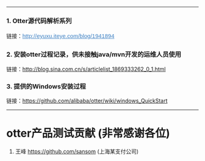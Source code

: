<div class="blog_content">
    <div style="font-size: 14px;" class="iteye-blog-content-contain">

---------
<h3>1.  Otter源代码解析系列</h3>
<p>链接：<a style="color: #4183c4; font-family: Helvetica, arial, freesans, clean, sans-serif; font-size: 15px; line-height: 25px;" href="http://eyuxu.iteye.com/blog/1941894">http://eyuxu.iteye.com/blog/1941894</a></p>
<p> </p>
<p> </p>
<h3>2.  安装otter过程记录，供未接触java/mvn开发的运维人员使用</h3>
<p> </p>
<p>链接：<a href="http://blog.sina.com.cn/s/articlelist_1869333262_0_1.html">http://blog.sina.com.cn/s/articlelist_1869333262_0_1.html</a></p>
<p> </p>
<p> </p>
<h3>3.  提供的Windows安装过程</h3>
<p>链接：<a href="https://github.com/alibaba/otter/wiki/windows_QuickStart">https://github.com/alibaba/otter/wiki/windows_QuickStart</a></p>
<p> </p>
<p> </p>

---------
<h1>otter产品测试贡献 (非常感谢各位)</h1>
<ol>
<li>
<span style="line-height: 1.5;">王峰  </span><a href="https://github.com/sansom" style="line-height: 1.5;">https://github.com/sansom</a><span style="line-height: 1.5;">  (上海某支付公司)</span>
</li>
</ol>